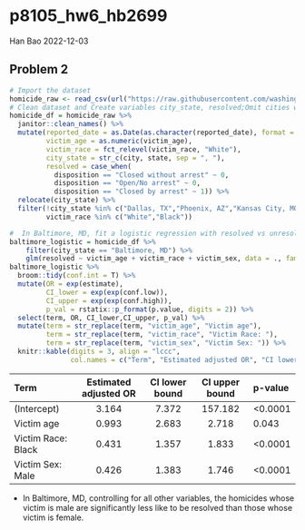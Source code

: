 p8105_hw6_hb2699
================
Han Bao
2022-12-03

## Problem 2

``` r
# Import the dataset
homicide_raw <- read_csv(url("https://raw.githubusercontent.com/washingtonpost/data-homicides/master/homicide-data.csv"), na = c("", "NA", "Unknown"))
# Clean dataset and Create variables city_state, resolved;Omit cities without victim race reports and error city;Limit victim_race to white or black
homicide_df = homicide_raw %>% 
  janitor::clean_names() %>%
  mutate(reported_date = as.Date(as.character(reported_date), format = "%Y%m%d"),
         victim_age = as.numeric(victim_age),
         victim_race = fct_relevel(victim_race, "White"),
         city_state = str_c(city, state, sep = ", "),
         resolved = case_when(
           disposition == "Closed without arrest" ~ 0,
           disposition == "Open/No arrest" ~ 0,
           disposition == "Closed by arrest" ~ 1)) %>% 
  relocate(city_state) %>% 
  filter(!city_state %in% c("Dallas, TX","Phoenix, AZ","Kansas City, MO","Tulsa, AL"),
         victim_race %in% c("White","Black"))
```

``` r
#  In Baltimore, MD, fit a logistic regression with resolved vs unresolved as the outcome and victim age, sex and race as predictors.And Obtain the estimate and CI of the adjusted odds ratio for solving homicides comparing male victims to female victims keeping all other variables fixed.
baltimore_logistic = homicide_df %>%
    filter(city_state == "Baltimore, MD") %>% 
    glm(resolved ~ victim_age + victim_race + victim_sex, data = ., family = binomial(link = "logit")) 
baltimore_logistic %>% 
  broom::tidy(conf.int = T) %>% 
  mutate(OR = exp(estimate),
         CI_lower = exp(exp(conf.low)),
         CI_upper = exp(exp(conf.high)),
         p_val = rstatix::p_format(p.value, digits = 2)) %>% 
  select(term, OR, CI_lower,CI_upper, p_val) %>% 
  mutate(term = str_replace(term, "victim_age", "Victim age"),
         term = str_replace(term, "victim_race", "Victim Race: "),
         term = str_replace(term, "victim_sex", "Victim Sex: ")) %>% 
  knitr::kable(digits = 3, align = "lccc", 
               col.names = c("Term", "Estimated adjusted OR", "CI lower bound", "CI upper bound", "p-value"))
```

| Term               | Estimated adjusted OR | CI lower bound | CI upper bound | p-value  |
|:-------------------|:---------------------:|:--------------:|:--------------:|:---------|
| (Intercept)        |         3.164         |     7.372      |    157.182     | \<0.0001 |
| Victim age         |         0.993         |     2.683      |     2.718      | 0.043    |
| Victim Race: Black |         0.431         |     1.357      |     1.833      | \<0.0001 |
| Victim Sex: Male   |         0.426         |     1.383      |     1.746      | \<0.0001 |

-   In Baltimore, MD, controlling for all other variables, the homicides
    whose victim is male are significantly less like to be resolved than
    those whose victim is female.
